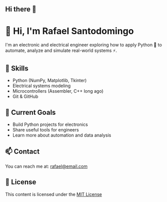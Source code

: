 ## Hi there 👋

# 👋 Hi, I'm Rafael Santodomingo

I'm an electronic and electrical engineer exploring how to apply Python 🐍 to automate, analyze and simulate real-world systems ⚡.

## 🔧 Skills
- Python (NumPy, Matplotlib, Tkinter)
- Electrical systems modeling
- Microcontrollers (Assembler, C++ long ago)
- Git & GitHub

## 🚀 Current Goals
- Build Python projects for electronics
- Share useful tools for engineers
- Learn more about automation and data analysis

## 📫 Contact
You can reach me at: rafael@email.com

## 📄 License
This content is licensed under the [MIT License](LICENSE)

